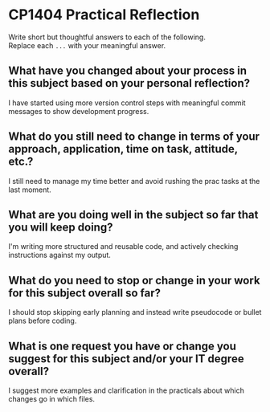 # CP1404 Practical Reflection

Write short but thoughtful answers to each of the following.  
Replace each `...` with your meaningful answer.

## What have you changed about your process in this subject based on your personal reflection?
I have started using more version control steps with meaningful commit messages to show development progress.

## What do you still need to change in terms of your approach, application, time on task, attitude, etc.?
I still need to manage my time better and avoid rushing the prac tasks at the last moment.

## What are you doing well in the subject so far that you will keep doing?
I'm writing more structured and reusable code, and actively checking instructions against my output.

## What do you need to stop or change in your work for this subject overall so far?
I should stop skipping early planning and instead write pseudocode or bullet plans before coding.

## What is one request you have or change you suggest for this subject and/or your IT degree overall?
I suggest more examples and clarification in the practicals about which changes go in which files.
